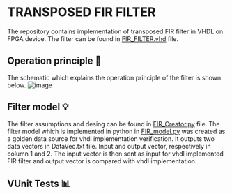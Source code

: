 # **TRANSPOSED FIR FILTER**
The repository contains implementation of transposed FIR filter in VHDL on FPGA device. The filter can be found in [FIR_FILTER.vhd](https://github.com/KrzysztofPr/FIR_FILTER/blob/main/src/FIR_FILTER.vhd) file.
## Operation principle 📝
The schematic which explains the operation principle of the filter is shown below.
![image](https://github.com/KrzysztofPr/FIR_FILTER/assets/70481097/8056c7a0-dca9-4a22-8209-ab139dc4a44b)
## Filter model 💡
The filter assumptions and desing can be found in [FIR_Creator.py](https://github.com/KrzysztofPr/FIR_FILTER/blob/main/python_files/FIR_Creator.py) file.
The filter model which is implemented in python in [FIR_model.py](https://github.com/KrzysztofPr/FIR_FILTER/blob/main/python_files/FIR_model.py) was created as a golden data source for vhdl implementation verification. It outputs two data vectors in DataVec.txt file. Input and output vector, respectively in column 1 and 2.
The input vector is then sent as input for vhdl implemented FIR filter and output vector is compared with vhdl implementation.
## VUnit Tests 📊


